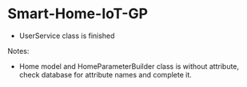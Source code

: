 # Smart-Home-IoT-GP

- UserService class is finished


Notes:
  - Home model and HomeParameterBuilder class is without attribute, check database for attribute names and complete it.
